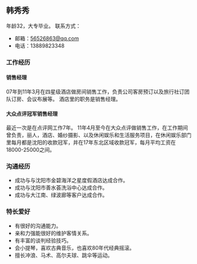 ## 韩秀秀

年龄32，大专毕业。
联系方式：

* 邮箱：[56526863@qq.com](mailto:56526863@qq.com)
* 电话：13889823348

### 工作经历


#### 销售经理

07年到11年3月在四星级酒店做房间销售工作，负责公司客房预订以及旅行社订团队订房、会议布展等。
酒店里的职务是销售经理。

#### 大众点评冠军销售经理

最近一次是在点评网工作7年。
11年4月至今在大众点评做销售工作，在工作期间曾负责，丽人，酒店、婚纱摄影、以及休闲娱乐和生活服务项目，在休闲娱乐部门里每月都是沈阳的收款冠军，并在17年东北区域收款冠军，每月平均工资在18000-25000之间。

### 沟通经历


* 成功与与沈阳市金碧海洋之星度假酒店达成合作。
* 成功与沈阳市善水荟洗浴中心达成合作。
* 成功与大江南、绿波廊等客户达成合作。

### 特长爱好

* 有很好的沟通能力。
* 亲和力强能很好的维护客情关系。
* 有丰富的谈判经验技巧。
* 会小提琴，喜欢古典音乐，也喜欢80年代经典摇滚。
* 擅长冲浪、马术、高尔夫球、跳伞等运动。

